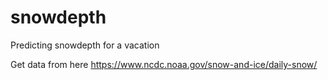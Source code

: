 # snowdepth
Predicting snowdepth for a vacation

Get data from here https://www.ncdc.noaa.gov/snow-and-ice/daily-snow/

